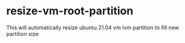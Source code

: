 # resize-vm-root-partition
This will automatically resize ubuntu 21.04 vm lvm partition to fill new partition size
